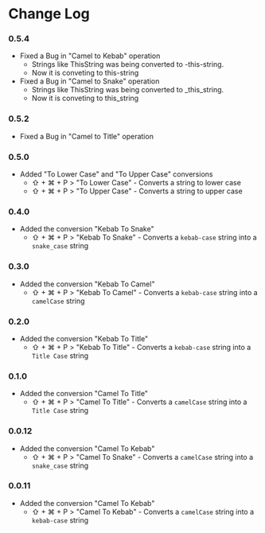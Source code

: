 # Change Log

### 0.5.4

* Fixed a Bug in "Camel to Kebab" operation
  * Strings like ThisString was being converted to -this-string.
  * Now it is conveting to this-string
* Fixed a Bug in "Camel to Snake" operation
  * Strings like ThisString was being converted to _this_string.
  * Now it is conveting to this_string

### 0.5.2

* Fixed a Bug in "Camel to Title" operation

### 0.5.0

* Added "To Lower Case" and "To Upper Case" conversions
  * ⇧ + ⌘ + P > "To Lower Case" - Converts a string to lower case
  * ⇧ + ⌘ + P > "To Upper Case" - Converts a string to upper case

### 0.4.0

* Added the conversion "Kebab To Snake"
  * ⇧ + ⌘ + P > "Kebab To Snake" - Converts a `kebab-case` string into a `snake_case` string

### 0.3.0

* Added the conversion "Kebab To Camel"
  * ⇧ + ⌘ + P > "Kebab To Camel" - Converts a `kebab-case` string into a `camelCase` string

### 0.2.0

* Added the conversion "Kebab To Title"
  * ⇧ + ⌘ + P > "Kebab To Title" - Converts a `kebab-case` string into a `Title Case` string

### 0.1.0

* Added the conversion "Camel To Title"
  * ⇧ + ⌘ + P > "Camel To Title" - Converts a `camelCase` string into a `Title Case` string

### 0.0.12

* Added the conversion "Camel To Kebab"
  * ⇧ + ⌘ + P > "Camel To Snake" - Converts a `camelCase` string into a `snake_case` string

### 0.0.11

* Added the conversion "Camel To Kebab"
  * ⇧ + ⌘ + P > "Camel To Kebab" - Converts a `camelCase` string into a `kebab-case` string